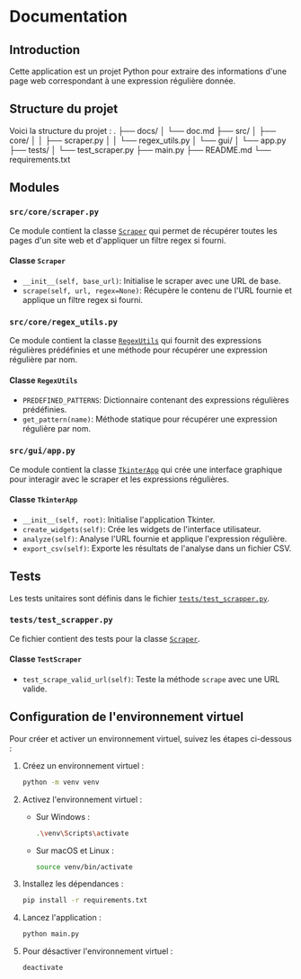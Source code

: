 # Documentation

## Introduction
Cette application est un projet Python pour extraire des informations d'une page web correspondant à une expression régulière donnée.

## Structure du projet
Voici la structure du projet :
.
├── docs/
│   └── doc.md
├── src/
│   ├── core/
│   │   ├── scraper.py
│   │   └── regex_utils.py
│   └── gui/
│       └── app.py
├── tests/
│   └── test_scraper.py
├── main.py
├── README.md
└── requirements.txt


## Modules

### `src/core/scraper.py`
Ce module contient la classe [`Scraper`](../src/core/scraper.py) qui permet de récupérer toutes les pages d'un site web et d'appliquer un filtre regex si fourni.

#### Classe `Scraper`
- `__init__(self, base_url)`: Initialise le scraper avec une URL de base.
- `scrape(self, url, regex=None)`: Récupère le contenu de l'URL fournie et applique un filtre regex si fourni.

### `src/core/regex_utils.py`
Ce module contient la classe [`RegexUtils`](../src/core/regex_utils.py) qui fournit des expressions régulières prédéfinies et une méthode pour récupérer une expression régulière par nom.

#### Classe `RegexUtils`
- `PREDEFINED_PATTERNS`: Dictionnaire contenant des expressions régulières prédéfinies.
- `get_pattern(name)`: Méthode statique pour récupérer une expression régulière par nom.

### `src/gui/app.py`
Ce module contient la classe [`TkinterApp`](../src/gui/app.py) qui crée une interface graphique pour interagir avec le scraper et les expressions régulières.

#### Classe `TkinterApp`
- `__init__(self, root)`: Initialise l'application Tkinter.
- `create_widgets(self)`: Crée les widgets de l'interface utilisateur.
- `analyze(self)`: Analyse l'URL fournie et applique l'expression régulière.
- `export_csv(self)`: Exporte les résultats de l'analyse dans un fichier CSV.

## Tests
Les tests unitaires sont définis dans le fichier [`tests/test_scrapper.py`](../tests/test_scrapper.py).

### `tests/test_scrapper.py`
Ce fichier contient des tests pour la classe [`Scraper`](../src/core/scraper.py).

#### Classe `TestScraper`
- `test_scrape_valid_url(self)`: Teste la méthode `scrape` avec une URL valide.


## Configuration de l'environnement virtuel
Pour créer et activer un environnement virtuel, suivez les étapes ci-dessous :

1. Créez un environnement virtuel :
    ```sh
    python -m venv venv
    ```

2. Activez l'environnement virtuel :
    - Sur Windows :
        ```sh
        .\venv\Scripts\activate
        ```
    - Sur macOS et Linux :
        ```sh
        source venv/bin/activate
        ```

3. Installez les dépendances :
    ```sh
    pip install -r requirements.txt
    ```

4. Lancez l'application :
    ```sh
    python main.py
    ```

5. Pour désactiver l'environnement virtuel :
    ```sh
    deactivate
    ```
